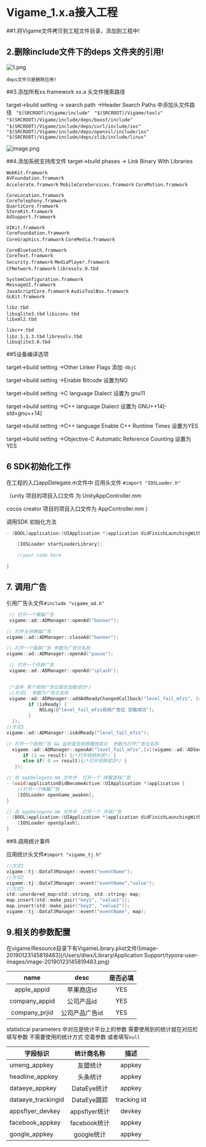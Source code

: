 # Vigame_1.x.a接入工程

##1.将Vigame文件拷贝到工程文件目录，添加到工程中!

## 2.删除include文件下的deps 文件夹的引用!

![1.png](https://upload-images.jianshu.io/upload_images/2183351-bd36963470e850df.png?imageMogr2/auto-orient/strip%7CimageView2/2/w/1240)

```deps文件只是删除应用!```

##3.添加所有xx.framework xx.a 头文件搜索路径

target->build setting -> search path ->Header Search Paths  中添加头文件路径
``` "$(SRCROOT)/Vigame/include"```
``` "$(SRCROOT)/Vigame/tools"```
``` "$(SRCROOT)/Vigame/include/deps/boost/include"```
``` "$(SRCROOT)/Vigame/include/deps/curl/include/ios"```
``` "$(SRCROOT)/Vigame/include/deps/openssl/include/ios"```
```"$(SRCROOT)/Vigame/include/deps/zlib/include/linux"```

![image.png](https://upload-images.jianshu.io/upload_images/2183351-274d7d457bb42d02.png?imageMogr2/auto-orient/strip%7CimageView2/2/w/1240)

##4.添加系统支持库文件 target->build phases -> Link Binary With Libraries 

```WebKit.framwork```              
```AVFoundation.framwork```          
```Accelerate.framwork```
```MobileCoreServices.framwork```
```CoreMotion.framwork``` 
          
```CoreLocation.framwork```   
```CoreTelephony.framwork```   
```QuartzCore.framwork```          
```StoreKit.framwork```     
```AdSupport.framwork```

```UIKit.framwork```   
```CoreFoundation.framwork```     
```CoreGraphics.framwork```
```CoreMedia.framwork```     

```CoreBluetooth.framwork```   
```CoreText.framwork```     
```Security.framwork```
```MediaPlayer.framwork```     
```CFNetwork.framwork```
```libresolv.9.tbd```

```SystemConfiguration.framwork```   
```MessageUI.framwork```     
```JavaScriptCore.framwork```
```AudioToolBox.framwork```     
```GLKit.framwork```


```libz.tbd```     
```libsqlite3.tbd```
```libiconv.tbd```     
```libxml2.tbd```

```libc++.tbd```     
```libz.1.1.3.tbd```
```libresolv.tbd```     
```libsqlite3.0.tbd```

##5设备编译选项

target->build setting ->Other Linker Flags      添加```-ObjC```

target->build setting ->Enable Bitcode             设置为NO

target->build setting ->C language Dialect       设置为 gnu11

target->build setting ->C++ language Dialect  设置为 GNU++14[-std=gnu++14]

target->build setting ->C++ language Enable C++ Runtime Times  设置为YES

target->build setting ->Objective-C Automatic Reference Counting  设置为YES



## 6 SDK初始化工作

在工程的入口appDelegate.m文件中 应用头文件 ```#import "IOSLoader.h"```

（unity 项目的项目入口文件 为 UnityAppController.mm

cocos creator 项目的项目入口文件为 AppController.mm ）

调用SDK 初始化方法

```objective-c
- (BOOL)application:(UIApplication *)application didFinishLaunchingWithOptions:(NSDictionary *)launchOptions {

​    [IOSLoader startLoaderLibrary];

​    //your code here

}
```

## 7. 调用广告

引用广告头文件```#include "vigame_ad.h"```

``` objective-c
 // 打开一个横幅广告
 vigame::ad::ADManager::openAd("banner");
```

```objective-c
// 打开关闭横幅广告
vigame::ad::ADManager::closeAd("banner");
```

  ```objective-c
// 打开一个插屏广告 参数为广告位名称
vigame::ad::ADManager::openAd("pause");
  ```

```objective-c
 // 打开一个开屏广告
 vigame::ad::ADManager::openAd("splash");
```

```objective-c

 /*监听 某个视频广告位是否加载成功*/
 //方式1  参数为广告位名称
 vigame::ad::ADManager::addAdReadyChangedCallback("level_fail_mfzs", [=]	(bool isReady){
        if (isReady) {
            NSLog(@"level_fail_mfzs视频广告位 加载成功");
        }
  });
//方式2
vigame::ad::ADManager::isAdReady("level_fail_mfzs");
```

```objective-c
// 打开一个视频广告 && 监听是否视频播放成功  参数为打开广告位名称
  vigame::ad::ADManager::openAd("level_fail_mfzs",[=](vigame::ad::ADSourceItem* adSourceItem, int result){
      if (1 == result) {/*打开视频失败*/ }
      else if( 0 == result){/*打开视频成功*/ }
   });
```

```objective-c
// 在 appDelegate.mm 文件中  打开一个 唤醒游戏广告
- (void)applicationDidBecomeActive:(UIApplication *)application {
    //打开一个唤醒广告
    [IOSLoader openGame_awaken];
}
```

```objective-c
// 在 appDelegate.mm 文件中  打开一个 开屏广告
- (BOOL)application:(UIApplication *)application didFinishLaunchingWithOptions:(NSDictionary *)launchOptions {
    [IOSLoader openSplash];
}
```

##8.调用统计事件

应用统计头文件```#import "vigame_tj.h"```

```objective-c
//方式1
vigame::tj::DataTJManager::event("eventName");
//方式2
vigame::tj::DataTJManager::event("eventName","value");
//方式3
std::unordered_map<std::string, std::string> map;
map.insert(std::make_pair("key1", "value1"));
map.insert(std::make_pair("key2", "value2"));
vigame::tj::DataTJManager::event("eventName", map);
```

## 9.相关的参数配置

在vigame/Resource目录下有VigameLibrary.plist文件![image-20190123145819483](/Users/dlwx/Library/Application Support/typora-user-images/image-20190123145819483.png)

|     name      |      desc      | 是否必填 |
| :-----------: | :------------: | :------: |
|  apple_appid  |   苹果商店id   |   YES    |
| company_appid |   公司产品id   |   YES    |
| company_prjid | 公司产品广告id |   YES    |

statistical parameters  中对应是统计平台上的参数 需要使用到的统计就在对应栏填写参数 不需要使用的统计方式  空着参数 或者填写```null```

| 字段标识           |  统计商名称   |    描述     |
| ------------------ | :-----------: | :---------: |
| umeng_appkey       |   友盟统计    |   appkey    |
| headline_appkey    |   头条统计    |   appkey    |
| dataeye_appkey     |  DataEye统计  |   appkey    |
| dataeye_trackingid |  DataEye跟踪  | tracking id |
| appsflyer_devkey   | appsflyer统计 |   devkey    |
| facebook_appkey    | facebook统计  |   appkey    |
| google_appkey      |  google统计   |   appkey    |



